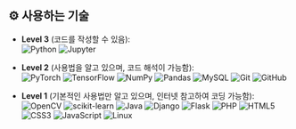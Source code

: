 ## ⚙️ 사용하는 기술

- **Level 3** (코드를 작성할 수 있음):  
  ![Python](https://img.shields.io/badge/-Python-3776AB?logo=Python&logoColor=white) ![Jupyter](https://img.shields.io/badge/-Jupyter-F37626?logo=Jupyter&logoColor=white)

- **Level 2** (사용법을 알고 있으며, 코드 해석이 가능함):  
  ![PyTorch](https://img.shields.io/badge/-PyTorch-EE4C2C?logo=PyTorch&logoColor=white) ![TensorFlow](https://img.shields.io/badge/-TensorFlow-FF6F00?logo=TensorFlow&logoColor=white) ![NumPy](https://img.shields.io/badge/-NumPy-013243?logo=NumPy&logoColor=white) ![Pandas](https://img.shields.io/badge/-Pandas-150458?logo=Pandas&logoColor=white) ![MySQL](https://img.shields.io/badge/-MySQL-4479A1?logo=MySQL&logoColor=white) ![Git](https://img.shields.io/badge/-Git-F05032?logo=Git&logoColor=white) ![GitHub](https://img.shields.io/badge/-GitHub-181717?logo=GitHub&logoColor=white)

- **Level 1** (기본적인 사용법만 알고 있으며, 인터넷 참고하여 코딩 가능함):  
  ![OpenCV](https://img.shields.io/badge/-OpenCV-5C3EE8?logo=OpenCV&logoColor=white) ![scikit-learn](https://img.shields.io/badge/-scikit--learn-F7931E?logo=scikit-learn&logoColor=white) ![Java](https://img.shields.io/badge/-Java-007396?logo=Java&logoColor=white) ![Django](https://img.shields.io/badge/-Django-092E20?logo=Django&logoColor=white) ![Flask](https://img.shields.io/badge/-Flask-000000?logo=Flask&logoColor=white) ![PHP](https://img.shields.io/badge/-PHP-777BB4?logo=PHP&logoColor=white) ![HTML5](https://img.shields.io/badge/-HTML5-E34F26?logo=HTML5&logoColor=white) ![CSS3](https://img.shields.io/badge/-CSS3-1572B6?logo=CSS3&logoColor=white) ![JavaScript](https://img.shields.io/badge/-JavaScript-F7DF1E?logo=JavaScript&logoColor=black) ![Linux](https://img.shields.io/badge/-Linux-FCC624?logo=Linux&logoColor=black)
